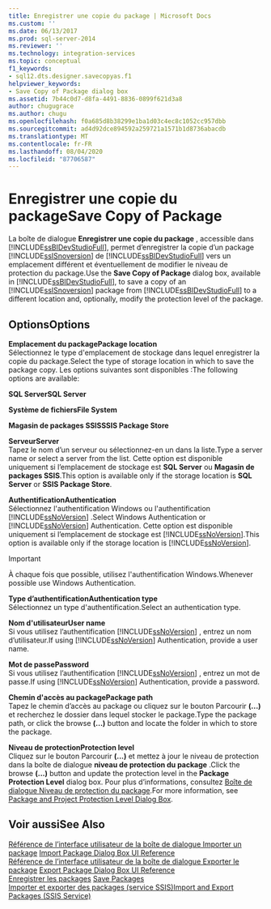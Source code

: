 ```yaml
---
title: Enregistrer une copie du package | Microsoft Docs
ms.custom: ''
ms.date: 06/13/2017
ms.prod: sql-server-2014
ms.reviewer: ''
ms.technology: integration-services
ms.topic: conceptual
f1_keywords:
- sql12.dts.designer.savecopyas.f1
helpviewer_keywords:
- Save Copy of Package dialog box
ms.assetid: 7b44c0d7-d8fa-4491-8836-0899f621d3a8
author: chugugrace
ms.author: chugu
ms.openlocfilehash: f0a685d8b38299e1ba1d03c4ec8c1052cc957dbb
ms.sourcegitcommit: ad4d92dce894592a259721a1571b1d8736abacdb
ms.translationtype: MT
ms.contentlocale: fr-FR
ms.lasthandoff: 08/04/2020
ms.locfileid: "87706587"
---
```

# <a name="save-copy-of-package"></a><span data-ttu-id="1eca0-102">Enregistrer une copie du package</span><span class="sxs-lookup"><span data-stu-id="1eca0-102">Save Copy of Package</span></span>
  <span data-ttu-id="1eca0-103">La boîte de dialogue **Enregistrer une copie du package** , accessible dans [!INCLUDE[ssBIDevStudioFull](../includes/ssbidevstudiofull-md.md)], permet d’enregistrer la copie d’un package [!INCLUDE[ssISnoversion](../includes/ssisnoversion-md.md)] de [!INCLUDE[ssBIDevStudioFull](../includes/ssbidevstudiofull-md.md)] vers un emplacement différent et éventuellement de modifier le niveau de protection du package.</span><span class="sxs-lookup"><span data-stu-id="1eca0-103">Use the **Save Copy of Package** dialog box, available in [!INCLUDE[ssBIDevStudioFull](../includes/ssbidevstudiofull-md.md)], to save a copy of an [!INCLUDE[ssISnoversion](../includes/ssisnoversion-md.md)] package from [!INCLUDE[ssBIDevStudioFull](../includes/ssbidevstudiofull-md.md)] to a different location and, optionally, modify the protection level of the package.</span></span>  
  
## <a name="options"></a><span data-ttu-id="1eca0-104">Options</span><span class="sxs-lookup"><span data-stu-id="1eca0-104">Options</span></span>  
 <span data-ttu-id="1eca0-105">**Emplacement du package**</span><span class="sxs-lookup"><span data-stu-id="1eca0-105">**Package location**</span></span>  
 <span data-ttu-id="1eca0-106">Sélectionnez le type d'emplacement de stockage dans lequel enregistrer la copie du package.</span><span class="sxs-lookup"><span data-stu-id="1eca0-106">Select the type of storage location in which to save the package copy.</span></span> <span data-ttu-id="1eca0-107">Les options suivantes sont disponibles :</span><span class="sxs-lookup"><span data-stu-id="1eca0-107">The following options are available:</span></span>  
  
 <span data-ttu-id="1eca0-108">**SQL Server**</span><span class="sxs-lookup"><span data-stu-id="1eca0-108">**SQL Server**</span></span>  
  
 <span data-ttu-id="1eca0-109">**Système de fichiers**</span><span class="sxs-lookup"><span data-stu-id="1eca0-109">**File System**</span></span>  
  
 <span data-ttu-id="1eca0-110">**Magasin de packages SSIS**</span><span class="sxs-lookup"><span data-stu-id="1eca0-110">**SSIS Package Store**</span></span>  
  
 <span data-ttu-id="1eca0-111">**Serveur**</span><span class="sxs-lookup"><span data-stu-id="1eca0-111">**Server**</span></span>  
 <span data-ttu-id="1eca0-112">Tapez le nom d’un serveur ou sélectionnez-en un dans la liste.</span><span class="sxs-lookup"><span data-stu-id="1eca0-112">Type a server name or select a server from the list.</span></span> <span data-ttu-id="1eca0-113">Cette option est disponible uniquement si l’emplacement de stockage est **SQL Server** ou **Magasin de packages SSIS**.</span><span class="sxs-lookup"><span data-stu-id="1eca0-113">This option is available only if the storage location is **SQL Server** or **SSIS Package Store**.</span></span>  
  
 <span data-ttu-id="1eca0-114">**Authentification**</span><span class="sxs-lookup"><span data-stu-id="1eca0-114">**Authentication**</span></span>  
 <span data-ttu-id="1eca0-115">Sélectionnez l'authentification Windows ou l'authentification [!INCLUDE[ssNoVersion](../includes/ssnoversion-md.md)] .</span><span class="sxs-lookup"><span data-stu-id="1eca0-115">Select Windows Authentication or [!INCLUDE[ssNoVersion](../includes/ssnoversion-md.md)] Authentication.</span></span> <span data-ttu-id="1eca0-116">Cette option est disponible uniquement si l’emplacement de stockage est [!INCLUDE[ssNoVersion](../includes/ssnoversion-md.md)].</span><span class="sxs-lookup"><span data-stu-id="1eca0-116">This option is available only if the storage location is [!INCLUDE[ssNoVersion](../includes/ssnoversion-md.md)].</span></span>  
  
> [!IMPORTANT]  
>  <span data-ttu-id="1eca0-117">À chaque fois que possible, utilisez l'authentification Windows.</span><span class="sxs-lookup"><span data-stu-id="1eca0-117">Whenever possible use Windows Authentication.</span></span>  
  
 <span data-ttu-id="1eca0-118">**Type d’authentification**</span><span class="sxs-lookup"><span data-stu-id="1eca0-118">**Authentication type**</span></span>  
 <span data-ttu-id="1eca0-119">Sélectionnez un type d'authentification.</span><span class="sxs-lookup"><span data-stu-id="1eca0-119">Select an authentication type.</span></span>  
  
 <span data-ttu-id="1eca0-120">**Nom d'utilisateur**</span><span class="sxs-lookup"><span data-stu-id="1eca0-120">**User name**</span></span>  
 <span data-ttu-id="1eca0-121">Si vous utilisez l’authentification [!INCLUDE[ssNoVersion](../includes/ssnoversion-md.md)] , entrez un nom d’utilisateur.</span><span class="sxs-lookup"><span data-stu-id="1eca0-121">If using [!INCLUDE[ssNoVersion](../includes/ssnoversion-md.md)] Authentication, provide a user name.</span></span>  
  
 <span data-ttu-id="1eca0-122">**Mot de passe**</span><span class="sxs-lookup"><span data-stu-id="1eca0-122">**Password**</span></span>  
 <span data-ttu-id="1eca0-123">Si vous utilisez l’authentification [!INCLUDE[ssNoVersion](../includes/ssnoversion-md.md)] , entrez un mot de passe.</span><span class="sxs-lookup"><span data-stu-id="1eca0-123">If using [!INCLUDE[ssNoVersion](../includes/ssnoversion-md.md)] Authentication, provide a password.</span></span>  
  
 <span data-ttu-id="1eca0-124">**Chemin d'accès au package**</span><span class="sxs-lookup"><span data-stu-id="1eca0-124">**Package path**</span></span>  
 <span data-ttu-id="1eca0-125">Tapez le chemin d’accès au package ou cliquez sur le bouton Parcourir **(...)** et recherchez le dossier dans lequel stocker le package.</span><span class="sxs-lookup"><span data-stu-id="1eca0-125">Type the package path, or click the browse **(...)** button and locate the folder in which to store the package.</span></span>  
  
 <span data-ttu-id="1eca0-126">**Niveau de protection**</span><span class="sxs-lookup"><span data-stu-id="1eca0-126">**Protection level**</span></span>  
 <span data-ttu-id="1eca0-127">Cliquez sur le bouton Parcourir **(...)** et mettez à jour le niveau de protection dans la boîte de dialogue **niveau de protection du package** .</span><span class="sxs-lookup"><span data-stu-id="1eca0-127">Click the browse **(...)** button and update the protection level in the **Package Protection Level** dialog box.</span></span> <span data-ttu-id="1eca0-128">Pour plus d’informations, consultez [Boîte de dialogue Niveau de protection du package](../../2014/integration-services/package-and-project-protection-level-dialog-box.md).</span><span class="sxs-lookup"><span data-stu-id="1eca0-128">For more information, see [Package and Project Protection Level Dialog Box](../../2014/integration-services/package-and-project-protection-level-dialog-box.md).</span></span>  
  
## <a name="see-also"></a><span data-ttu-id="1eca0-129">Voir aussi</span><span class="sxs-lookup"><span data-stu-id="1eca0-129">See Also</span></span>  
 <span data-ttu-id="1eca0-130">[Référence de l’interface utilisateur de la boîte de dialogue Importer un package](../../2014/integration-services/import-package-dialog-box-ui-reference.md) </span><span class="sxs-lookup"><span data-stu-id="1eca0-130">[Import Package Dialog Box UI Reference](../../2014/integration-services/import-package-dialog-box-ui-reference.md) </span></span>  
 <span data-ttu-id="1eca0-131">[Référence de l’interface utilisateur de la boîte de dialogue Exporter le package](../../2014/integration-services/export-package-dialog-box-ui-reference.md) </span><span class="sxs-lookup"><span data-stu-id="1eca0-131">[Export Package Dialog Box UI Reference](../../2014/integration-services/export-package-dialog-box-ui-reference.md) </span></span>  
 <span data-ttu-id="1eca0-132">[Enregistrer les packages](save-packages.md) </span><span class="sxs-lookup"><span data-stu-id="1eca0-132">[Save Packages](save-packages.md) </span></span>  
 [<span data-ttu-id="1eca0-133">Importer et exporter des packages &#40;service SSIS&#41;</span><span class="sxs-lookup"><span data-stu-id="1eca0-133">Import and Export Packages &#40;SSIS Service&#41;</span></span>](../../2014/integration-services/import-and-export-packages-ssis-service.md)  
  
  
